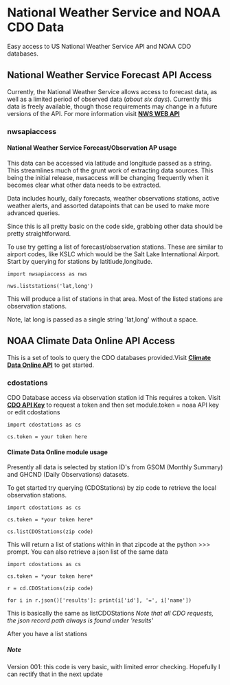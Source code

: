 # National Weather Service and NOAA CDO Data

Easy access to US National Weather Service API and  NOAA CDO databases.

## National Weather Service Forecast API Access

Currently, the National Weather Service allows access to forecast data, as well as a limited period of observed data (*about six days*). Currently this data is freely available, though those requirements may change in a future versions of the API. For more information visit [**NWS WEB API**](https://www.weather.gov/documentation/services-web-api)

### nwsapiaccess

#### National Weather Service Forecast/Observation AP usage

This data can be accessed via latitude and longitude passed as a string. This streamlines much of the grunt work of extracting data sources. This being the initial release, nwsaccess will be changing frequently when it becomes clear what other data needs to be extracted.

Data includes hourly, daily forecasts, weather observations stations, active weather alerts, and assorted datapoints that can be used to make more advanced queries.

Since this is all pretty basic on the code side, grabbing other data should be pretty straightforward.

To use try getting a list of forecast/observation stations. These are similar to airport codes, like KSLC which would be the Salt Lake International Airport. Start by querying for stations by latitiude,longitude.

`import nwsapiaccess as nws`

`nws.liststations('lat,long')`

This will produce a list of stations in that area. Most of the listed stations are observation stations.

Note, lat long is passed as a single string 'lat,long' without a space.

## NOAA Climate Data Online API Access

This is a set of tools to query the CDO databases provided.Visit [**Climate Data Online API**](https://www.ncdc.noaa.gov/cdo-web/webservices/v2#gettingStarted) to get started.

### cdostations  

CDO Database access via observation station id This requires a token. Visit [**CDO API Key**](https://www.ncdc.noaa.gov/cdo-web/token) to request a token and then set module.token = noaa API key or edit cdostations

`import cdostations as cs`

`cs.token = your token here`

#### Climate Data Online module usage

Presently all data is selected by station ID's from GSOM (Monthly Summary) and GHCND (Daily Observations) datasets.

To get started try querying (CDOStations) by zip code to retrieve the local observation stations.

`import cdostations as cs`

`cs.token = *your token here*`

`cs.listCDOStations(zip code)`

This will return a list of stations within in that zipcode at the python >>> prompt. You can also retrieve a json list of the same data

`import cdostations as cs`

`cs.token = *your token here*`

`r = cd.CDOStations(zip code)`

`for i in r.json()['results']: print(i['id'], '=', i['name'])`

This is basically the same as listCDOStations
*Note that all CDO requests, the json record path always is found under 'results'*

After you have a list stations

##### Note

Version 001: this code is very basic, with limited error checking. Hopefully I can rectify that in the next update
